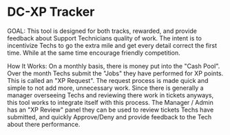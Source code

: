 # DC-XP Tracker

GOAL: 
This tool is designed for both tracks, rewarded, and provide feedback about Support Technicians quality of work. The intent is to incentivize Techs to go the extra mile and get every detail correct the first time. While at the same time encourage friendly competition. 

How It Works: 
On a monthly basis, there is money put into the "Cash Pool". Over the month Techs submit the "Jobs" they have performed for XP points. This is called an "XP Request". The request process is made quick and simple to not add more, unnecessary work. 
Since there is generally a manager overseeing Techs and reviewing there work in tickets anyways, this tool works to integrate itself with this process. The Manager / Admin has an "XP Review" panel they can be used to review tickets Techs have submitted, and quickly Approve/Deny and provide feedback to the Tech about there performance.

